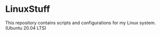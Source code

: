 # LinuxStuff
This repository contains scripts and configurations for my Linux system. (Ubuntu 20.04 LTS)

